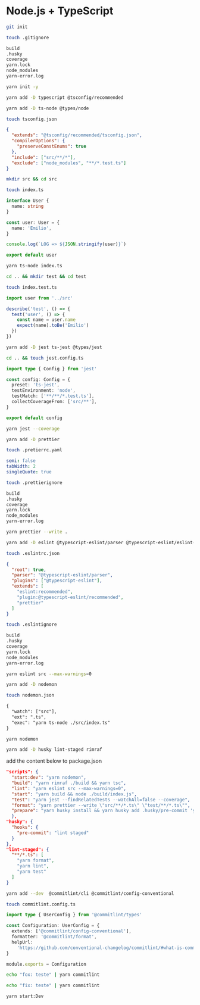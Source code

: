 # Node.js + TypeScript

```bash
git init
```

```bash
touch .gitignore
```

```txt
build
.husky
coverage
yarn.lock
node_modules
yarn-error.log
```

```bash
yarn init -y
```

```bash
yarn add -D typescript @tsconfig/recommended
```

```bash
yarn add -D ts-node @types/node
```

```bash
touch tsconfig.json
```

```json
{
  "extends": "@tsconfig/recommended/tsconfig.json",
  "compilerOptions": {
    "preserveConstEnums": true
  },
  "include": ["src/**/*"],
  "exclude": ["node_modules", "**/*.test.ts"]
}
```

```bash
mkdir src && cd src
```

```bash
touch index.ts
```

```ts
interface User {
  name: string
}

const user: User = {
  name: 'Emilio',
}

console.log(`LOG => ${JSON.stringify(user)}`)

export default user
```

```bash
yarn ts-node index.ts
```

```bash
cd .. && mkdir test && cd test
```

```bash
touch index.test.ts
```

```ts
import user from '../src'

describe('test', () => {
  test('user', () => {
    const name = user.name
    expect(name).toBe('Emilio')
  })
})
```

```bash
yarn add -D jest ts-jest @types/jest
```

```bash
cd .. && touch jest.config.ts
```

```ts
import type { Config } from 'jest'

const config: Config = {
  preset: 'ts-jest',
  testEnvironment: 'node',
  testMatch: ['**/**/*.test.ts'],
  collectCoverageFrom: ['src/**'],
}

export default config
```

```bash
yarn jest --coverage
```

```bash
yarn add -D prettier
```

```bash
touch .pretierrc.yaml
```

```yaml
semi: false
tabWidth: 2
singleQuote: true
```

```bash
touch .prettierignore
```

```txt
build
.husky
coverage
yarn.lock
node_modules
yarn-error.log
```

```bash
yarn prettier --write .
```

```bash
yarn add -D eslint @typescript-eslint/parser @typescript-eslint/eslint-plugin eslint-config-prettier
```

```bash
touch .eslintrc.json
```

```json
{
  "root": true,
  "parser": "@typescript-eslint/parser",
  "plugins": ["@typescript-eslint"],
  "extends": [
    "eslint:recommended",
    "plugin:@typescript-eslint/recommended",
    "prettier"
  ]
}
```

```bash
touch .eslintignore
```

```txt
build
.husky
coverage
yarn.lock
node_modules
yarn-error.log
```

```bash
yarn eslint src --max-warnings=0
```

```bash
yarn add -D nodemon
```

```bash
touch nodemon.json
```

```txt
{
  "watch": ["src"],
  "ext": ".ts",
  "exec": "yarn ts-node ./src/index.ts"
}
```

```bash
yarn nodemon
```

```bash
yarn add -D husky lint-staged rimraf
```

add the content below to package.json

```json
"scripts": {
  "start:dev": "yarn nodemon",
  "build": "yarn rimraf ./build && yarn tsc",
  "lint": "yarn eslint src --max-warnings=0",
  "start": "yarn build && node ./build/index.js",
  "test": "yarn jest --findRelatedTests --watchAll=false --coverage",
  "format": "yarn prettier --write \"src/**/*.ts\" \"test/**/*.ts\"",
  "prepare": "yarn husky install && yarn husky add .husky/pre-commit 'yarn lint-staged'"
  },
"husky": {
  "hooks": {
    "pre-commit": "lint staged"
  }
},
"lint-staged": {
  "**/*.ts": [
    "yarn format",
    "yarn lint",
    "yarn test"
  ]
}
```

```bash
yarn add --dev  @commitlint/cli @commitlint/config-conventional
```

```bash
touch commitlint.config.ts
```

```ts
import type { UserConfig } from '@commitlint/types'

const Configuration: UserConfig = {
  extends: ['@commitlint/config-conventional'],
  formatter: '@commitlint/format',
  helpUrl:
    'https://github.com/conventional-changelog/commitlint/#what-is-commitlint',
}

module.exports = Configuration
```

```bash
echo "fox: teste" | yarn commitlint
```

```bash
echo "fix: teste" | yarn commitlint
```

```bash
yarn start:Dev
```
